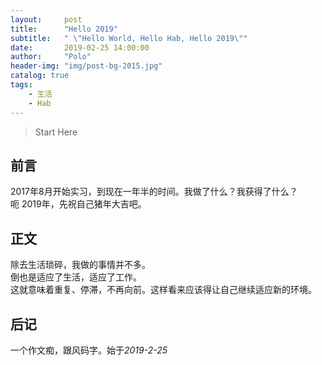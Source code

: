 ```yaml
---
layout:     post
title:      "Hello 2019"
subtitle:   " \"Hello World, Hello Hab, Hello 2019\""
date:       2019-02-25 14:00:00
author:     "Polo"
header-img: "img/post-bg-2015.jpg"
catalog: true
tags:
    - 生活
    - Hab
---
```


> Start Here

## 前言  
2017年8月开始实习，到现在一年半的时间。我做了什么？我获得了什么？  
呃 2019年，先祝自己猪年大吉吧。

## 正文  
除去生活琐碎，我做的事情并不多。  
倒也是适应了生活，适应了工作。  
这就意味着重复、停滞，不再向前。这样看来应该得让自己继续适应新的环境。  

## 后记  
一个作文痴，跟风码字。始于*2019-2-25*